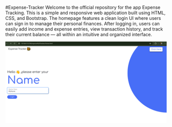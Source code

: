 #Expense-Tracker
Welcome to the official repository for the app Expense Tracking.
This is a simple and responsive web application built using HTML, CSS, and Bootstrap. The homepage features a clean login UI where users can sign in to manage their personal finances.
After logging in, users can easily add income and expense entries, view transaction history, and track their current balance — all within an intuitive and organized interface.



![image alt](https://github.com/kishorekondeti2/Expense-Tracker/blob/22e78e6122c75caa7c0aa25084ee0dccbba41f4f/Home%20Page.png)
